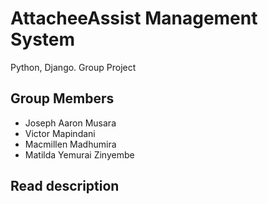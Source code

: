 # AttacheeAssist Management System

Python, Django.
Group Project

## Group Members

* Joseph Aaron Musara
* Victor Mapindani
* Macmillen Madhumira
* Matilda Yemurai Zinyembe


## Read description
